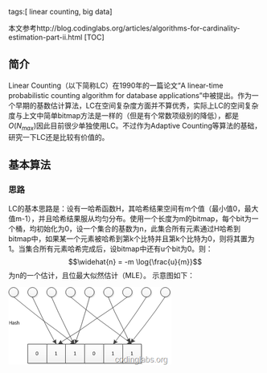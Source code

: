 tags:[ linear counting, big data]

本文参考http://blog.codinglabs.org/articles/algorithms-for-cardinality-estimation-part-ii.html
[TOC]
## 简介
Linear Counting（以下简称LC）在1990年的一篇论文“A linear-time probabilistic counting algorithm for database applications”中被提出。作为一个早期的基数估计算法，LC在空间复杂度方面并不算优秀，实际上LC的空间复杂度与上文中简单bitmap方法是一样的（但是有个常数项级别的降低），都是$O(N_{max})$因此目前很少单独使用LC。不过作为Adaptive Counting等算法的基础，研究一下LC还是比较有价值的。
## 基本算法
### 思路
LC的基本思路是：设有一哈希函数H，其哈希结果空间有m个值（最小值0，最大值m-1），并且哈希结果服从均匀分布。使用一个长度为m的bitmap，每个bit为一个桶，均初始化为0，设一个集合的基数为n，此集合所有元素通过H哈希到bitmap中，如果某一个元素被哈希到第k个比特并且第k个比特为0，则将其置为1。当集合所有元素哈希完成后，设bitmap中还有u个bit为0。则：
$$\widehat{n} = -m \log{\frac{u}{m}}$$
为n的一个估计，且位最大似然估计（MLE）。
示意图如下：

![Linear Counting](/public/images/1.png)
